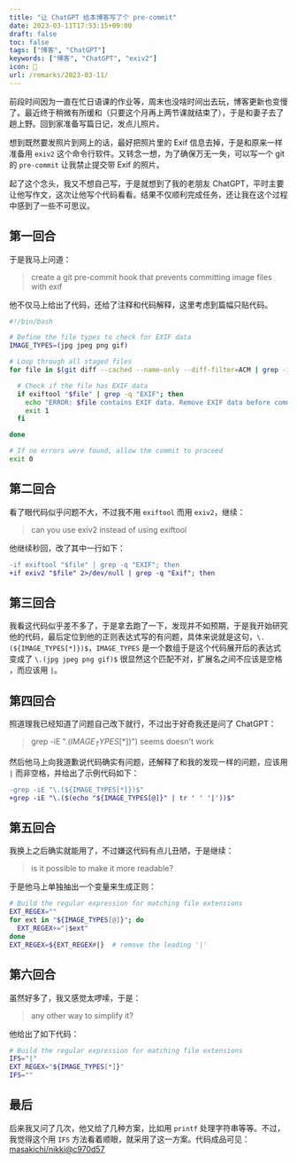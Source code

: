 ```yaml
---
title: "让 ChatGPT 给本博客写了个 pre-commit"
date: 2023-03-11T17:53:15+09:00
draft: false
toc: false
tags: ["博客", "ChatGPT"]
keywords: ["博客", "ChatGPT", "exiv2"]
icon: 🤖
url: /remarks/2023-03-11/
---
```


前段时间因为一直在忙日语课的作业等，周末也没啥时间出去玩，博客更新也变慢了。最近终于稍微有所缓和（只要这个月再上两节课就结束了），于是和妻子去了趟上野。回到家准备写篇日记，发点儿照片。

想到既然要发照片到网上的话，最好把照片里的 Exif 信息去掉，于是和原来一样准备用 `exiv2` 这个命令行软件。又转念一想，为了确保万无一失，可以写一个 git 的 `pre-commit` 让我禁止提交带 Exif 的照片。

<!--more-->

起了这个念头，我又不想自己写，于是就想到了我的老朋友 ChatGPT，平时主要让他写作文，这次让他写个代码看看。结果不仅顺利完成任务，还让我在这个过程中感到了一些不可思议。

## 第一回合

于是我马上问道：

> create a git pre-commit hook that prevents committing image files with exif

他不仅马上给出了代码，还给了注释和代码解释，这里考虑到篇幅只贴代码。

```bash
#!/bin/bash

# Define the file types to check for EXIF data
IMAGE_TYPES=(jpg jpeg png gif)

# Loop through all staged files
for file in $(git diff --cached --name-only --diff-filter=ACM | grep -iE "\.(${IMAGE_TYPES[*]})$"); do

  # Check if the file has EXIF data
  if exiftool "$file" | grep -q "EXIF"; then
    echo "ERROR: $file contains EXIF data. Remove EXIF data before committing."
    exit 1
  fi

done

# If no errors were found, allow the commit to proceed
exit 0
```

## 第二回合

看了眼代码似乎问题不大，不过我不用 `exiftool` 而用 `exiv2`，继续：

> can you use exiv2 instead of using exiftool

他继续秒回，改了其中一行如下：

```diff
-if exiftool "$file" | grep -q "EXIF"; then
+if exiv2 "$file" 2>/dev/null | grep -q "Exif"; then
```

## 第三回合

我看这代码似乎差不多了，于是拿去跑了一下，发现并不如预期，于是我开始研究他的代码，最后定位到他的正则表达式写的有问题，具体来说就是这句，`\.(${IMAGE_TYPES[*]})$`，`IMAGE_TYPES` 是一个数组于是这个代码展开后的表达式变成了 `\.(jpg jpeg png gif)$` 很显然这个匹配不对，扩展名之间不应该是空格 ` `，而应该用 `|`。

## 第四回合

照道理我已经知道了问题自己改下就行，不过出于好奇我还是问了 ChatGPT：

> grep -iE "\.(${IMAGE_TYPES[*]})$") seems doesn't work

然后他马上向我道歉说代码确实有问题，还解释了和我的发现一样的问题，应该用 `|` 而非空格，并给出了示例代码如下：

```diff
-grep -iE "\.(${IMAGE_TYPES[*]})$"
+grep -iE "\.($(echo "${IMAGE_TYPES[@]}" | tr ' ' '|'))$"
```

## 第五回合

我换上之后确实就能用了，不过嫌这代码有点儿丑陋，于是继续：

> is it possible to make it more readable?

于是他马上单独抽出一个变量来生成正则：

```bash
# Build the regular expression for matching file extensions
EXT_REGEX=""
for ext in "${IMAGE_TYPES[@]}"; do
  EXT_REGEX+="|$ext"
done
EXT_REGEX=${EXT_REGEX#|}  # remove the leading '|'
```

## 第六回合

虽然好多了，我又感觉太啰嗦，于是：

> any other way to simplify it?

他给出了如下代码：

```bash
# Build the regular expression for matching file extensions
IFS="|"
EXT_REGEX="${IMAGE_TYPES[*]}"
IFS=""
```

## 最后

后来我又问了几次，他又给了几种方案，比如用 `printf` 处理字符串等等。不过，我觉得这个用 `IFS` 方法看着顺眼，就采用了这一方案。代码成品可见：[masakichi/nikki@c970d57](https://github.com/masakichi/nikki/commit/c970d57c7b7138d61f500004ef28ad2cc16026e0)
